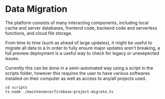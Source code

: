 # Data Migration

The platform consists of many interacting components, including local cache and server databases, frontend code, backend code and serverless functions, and cloud file storage.

From time to time (such as ahead of large updates), it might be useful to migrate all data to a In order to fully ensure major updates aren't breaking, a full preview deployment is a useful way to check for legacy or unexepected issues.

Currently this can be done in a semi-automated way using a script in the scripts folder, however this requires the user to have various softwares installed on their computer as well as access to any/all projects used.

```
cd scripts
ts-node ./maintenance/firebase-project-migrate.ts
```
